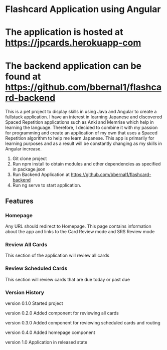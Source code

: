 
# Flashcard Application using Angular
# The application is hosted at https://jpcards.herokuapp-com
# The backend application can be found at https://github.com/bbernal1/flashcard-backend

This is a pet project to display skills in using Java and Angular to create a fullstack application. I have an interest in learning Japanese and discovered Spaced Repetition applications such as Anki and Memrise which help in learning the language. Therefore, I decided to combine it with my passion for programming and create an application of my own that uses a Spaced Repetition algorithm to help me learn Japanese. This app is primarily for learning purposes and as a result will be constantly changing as my skills in Angular increase. 

1. Git clone project
2. Run npm install to obtain modules and other dependencies as specified in package.json
3. Run Backend Application at https://github.com/bbernal1/flashcard-backend
3. Run ng serve to start application.

## Features
### Homepage
Any URL should redirect to Homepage. This page contains information about the app and links to the Card Review mode and SRS Review mode
### Review All Cards
This section of the application will review all cards
### Review Scheduled Cards
This section will review cards that are due today or past due
### Version History
version 0.1.0
Started project

version 0.2.0
Added component for reviewing all cards

version 0.3.0
Added component for reviewing scheduled cards and routing

version 0.4.0
Added homepage component

version 1.0
Application in released state
